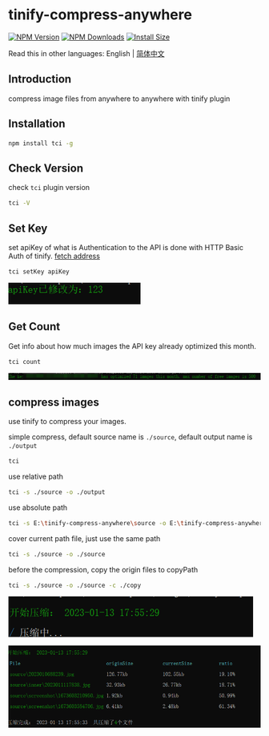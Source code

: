 # tinify-compress-anywhere

[![NPM Version](http://img.shields.io/npm/v/tci.svg?style=flat)](https://www.npmjs.org/package/tci)
[![NPM Downloads](https://img.shields.io/npm/dm/tci.svg?style=flat)](https://npmcharts.com/compare/tci?minimal=true)
[![Install Size](https://packagephobia.now.sh/badge?p=tci)](https://packagephobia.now.sh/result?p=tci)

Read this in other languages: English | [简体中文](./Readme_zh-CN.md)

## Introduction

compress image files from anywhere to anywhere with tinify plugin

## Installation

```sh
npm install tci -g
```

## Check Version

check `tci` plugin version

```sh
tci -V
```

## Set Key

set apiKey of what is Authentication to the API is done with HTTP Basic Auth of tinify. [fetch address](https://tinify.com/dashboard/api)

```sh
tci setKey apiKey
```

![setKey](./source/screenshot/1673603210950.jpg)


## Get Count

Get info about how much images the API key already optimized this month.

```sh
tci count
```

![getCount](./source/screenshot/1673603584706.jpg)

## compress images

use tinify to compress your images.

simple compress, default source name is `./source`, default output name is `./output`

```sh
tci
```

use relative path

```sh
tci -s ./source -o ./output
```

use absolute path

```sh
tci -s E:\tinify-compress-anywhere\source -o E:\tinify-compress-anywhere\output
```

cover current path file, just use the same path

```sh
tci -s ./source -o ./source
```

before the compression, copy the origin files to copyPath

```sh
tci -s ./source -o ./source -c ./copy
```

![compressing](./source/screenshot/1673603740063.jpg)

![complete](./source/screenshot/1673603756317.jpg)
